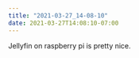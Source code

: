 ```yaml
---
title: "2021-03-27_14-08-10"
date: 2021-03-27T14:08:10-07:00
---
```


Jellyfin on raspberry pi is pretty nice. 

